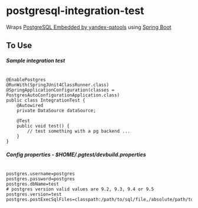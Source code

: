 # postgresql-integration-test

Wraps <a href='https://github.com/yandex-qatools/postgresql-embedded'>PostgreSQL Embedded by yandex-qatools</a> using <a href='https://github.com/spring-projects/spring-boot'>Spring Boot</a>

## To Use

##### Sample integration test

<pre><code>
@EnablePostgres
@RunWith(SpringJUnit4ClassRunner.class)
@SpringApplicationConfiguration(classes = PostgresAutoConfigurationApplication.class)
public class IntegrationTest {
    @Autowired
    private DataSource dataSource;

    @Test
    public void test() {
        // test something with a pg backend ...
    }
}
</code></pre>

##### Config properties - $HOME/.pgtest/devbuild.properties

<pre><code>
postgres.username=postgres
postgres.password=postgres
postgres.dbName=test
# postgres version valid values are 9.2, 9.3, 9.4 or 9.5
postgres.version=test
postgres.postExecSqlFiles=classpath:/path/to/sql/file,/absolute/path/to/sql/file,...
</code></pre>
